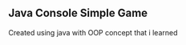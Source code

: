 Java Console Simple Game
----------------------------
Created using java with OOP concept that i learned